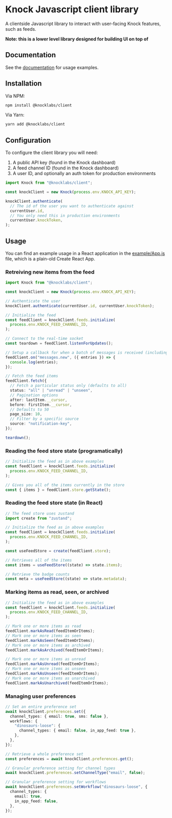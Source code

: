 # Knock Javascript client library

A clientside Javascript library to interact with user-facing Knock features, such as feeds.

**Note: this is a lower level library designed for building UI on top of**

## Documentation

See the [documentation](https://docs.knock.app/notification-feeds/bring-your-own-ui) for usage examples.

## Installation

Via NPM:

```bash
npm install @knocklabs/client
```

Via Yarn:

```bash
yarn add @knocklabs/client
```

## Configuration

To configure the client library you will need:

1. A public API key (found in the Knock dashboard)
2. A feed channel ID (found in the Knock dashboard)
3. A user ID, and optionally an auth token for production environments

```typescript
import Knock from "@knocklabs/client";

const knockClient = new Knock(process.env.KNOCK_API_KEY);

knockClient.authenticate(
  // The id of the user you want to authenticate against
  currentUser.id,
  // You only need this in production environments
  currentUser.knockToken,
);
```

## Usage

You can find an example usage in a React application in the [example/App.js](https://github.com/knocklabs/client-js/blob/main/example/src/App.js) file, which is a plain-old Create React App.

### Retreiving new items from the feed

```typescript
import Knock from "@knocklabs/client";

const knockClient = new Knock(process.env.KNOCK_API_KEY);

// Authenticate the user
knockClient.authenticate(currentUser.id, currentUser.knockToken);

// Initialize the feed
const feedClient = knockClient.feeds.initialize(
  process.env.KNOCK_FEED_CHANNEL_ID,
);

// Connect to the real-time socket
const teardown = feedClient.listenForUpdates();

// Setup a callback for when a batch of messages is received (including on first load)
feedClient.on("messages.new", ({ entries }) => {
  console.log(entries);
});

// Fetch the feed items
feedClient.fetch({
  // Fetch a particular status only (defaults to all)
  status: "all" | "unread" | "unseen",
  // Pagination options
  after: lastItem.__cursor,
  before: firstItem.__cursor,
  // Defaults to 50
  page_size: 10,
  // Filter by a specific source
  source: "notification-key",
});

teardown();
```

### Reading the feed store state (programatically)

```typescript
// Initialize the feed as in above examples
const feedClient = knockClient.feeds.initialize(
  process.env.KNOCK_FEED_CHANNEL_ID,
);

// Gives you all of the items currently in the store
const { items } = feedClient.store.getState();
```

### Reading the feed store state (in React)

```typescript
// The feed store uses zustand
import create from "zustand";

// Initialize the feed as in above examples
const feedClient = knockClient.feeds.initialize(
  process.env.KNOCK_FEED_CHANNEL_ID,
);

const useFeedStore = create(feedClient.store);

// Retrieves all of the items
const items = useFeedStore((state) => state.items);

// Retrieve the badge counts
const meta = useFeedStore((state) => state.metadata);
```

### Marking items as read, seen, or archived

```typescript
// Initialize the feed as in above examples
const feedClient = knockClient.feeds.initialize(
  process.env.KNOCK_FEED_CHANNEL_ID,
);

// Mark one or more items as read
feedClient.markAsRead(feedItemOrItems);
// Mark one or more items as seen
feedClient.markAsSeen(feedItemOrItems);
// Mark one or more items as archived
feedClient.markAsArchived(feedItemOrItems);

// Mark one or more items as unread
feedClient.markAsUnread(feedItemOrItems);
// Mark one or more items as unseen
feedClient.markAsUnseen(feedItemOrItems);
// Mark one or more items as unarchived
feedClient.markAsUnarchived(feedItemOrItems);
```

### Managing user preferences

```typescript
// Set an entire preference set
await knockClient.preferences.set({
  channel_types: { email: true, sms: false },
  workflows: {
    "dinosaurs-loose": {
      channel_types: { email: false, in_app_feed: true },
    },
  },
});

// Retrieve a whole preference set
const preferences = await knockClient.preferences.get();

// Granular preference setting for channel types
await knockClient.preferences.setChannelType("email", false);

// Granular preference setting for workflows
await knockClient.preferences.setWorkflow("dinosaurs-loose", {
  channel_types: {
    email: true,
    in_app_feed: false,
  },
});
```
